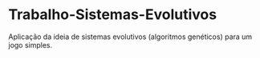# Trabalho-Sistemas-Evolutivos
Aplicação da ideia de sistemas evolutivos (algoritmos genéticos) para um jogo simples.
